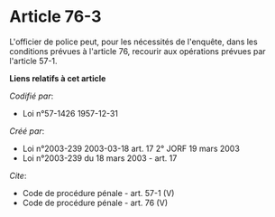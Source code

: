 # Article 76-3

L'officier de police peut, pour les nécessités de l'enquête, dans les conditions prévues à l'article 76, recourir aux
opérations prévues par l'article 57-1.

**Liens relatifs à cet article**

_Codifié par_:

  - Loi n°57-1426 1957-12-31

_Créé par_:

  - Loi n°2003-239 2003-03-18 art. 17 2° JORF 19 mars 2003
  - Loi n°2003-239 du 18 mars 2003 - art. 17

_Cite_:

  - Code de procédure pénale - art. 57-1 (V)
  - Code de procédure pénale - art. 76 (V)
